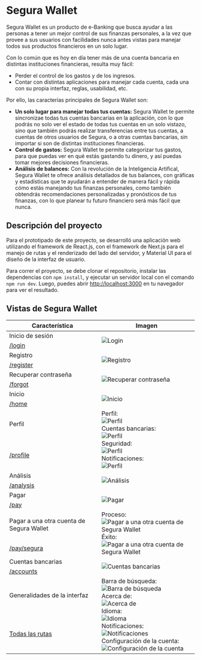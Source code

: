 # Segura Wallet

Segura Wallet es un producto de e-Banking que busca ayudar a las personas a tener un mejor control de sus finanzas personales, a la vez que provee a sus usuarios con facilidades nunca antes vistas para manejar todos sus productos financieros en un solo lugar.

Con lo común que es hoy en día tener más de una cuenta bancaria en distintas instituciones financieras, resulta muy fácil:

- Perder el control de los gastos y de los ingresos.
- Contar con distintas aplicaciones para manejar cada cuenta, cada una con su propia interfaz, reglas, usabilidad, etc.

Por ello, las caracterías principales de Segura Wallet son:

- **Un solo lugar para manejar todas tus cuentas:** Segura Wallet te permite sincronizae todas tus cuentas bancarias en la aplicación, con lo que podrás no solo ver el estado de todas tus cuentas en un solo vistazo, sino que también podrás realizar transferencias entre tus cuentas, a cuentas de otros usuarios de Segura, o a otras cuentas bancarias, sin importar si son de distintas instituciones financieras.
- **Control de gastos:** Segura Wallet te permite categorizar tus gastos, para que puedas ver en qué estás gastando tu dinero, y así puedas tomar mejores decisiones financieras.
- **Análisis de balances:** Con la revolución de la Inteligencia Artifical, Segura Wallet te ofrece análisis detallados de tus balances, con gráficas y estadísticas que te ayudarán a entender de manera fácil y rápida cómo estás manejando tus finanzas personales, como también obtendrás recomendaciones personalizadas y pronósticos de tus finanzas, con lo que planear tu futuro financiero será más fácil que nunca.

## Descripción del proyecto

Para el prototipado de este proyecto, se desarrolló una aplicación web utilizando el framework de React.js, con el framework de Next.js para el manejo de rutas y el renderizado del lado del servidor, y Material UI para el diseño de la interfaz de usuario.

Para correr el proyecto, se debe clonar el repositorio, instalar las dependencias con `npm install`, y ejecutar un servidor local con el comando `npm run dev`. Luego, puedes abrir [http://localhost:3000](http://localhost:3000) en tu navegador para ver el resultado.

## Vistas de Segura Wallet

<table>
    <thead>
        <tr>
            <th>Característica</th>
            <th>Imagen</th>
        </tr>
    </thead>
    <tbody>
        <tr>
            <td>Inicio de sesión</td>
            <td rowspan="2"><img src="imgs/login.jpeg" alt="Login"></td>
        </tr>
        <tr>
            <td><a href="#">/login</a></td>
        </tr>
        <tr>
            <td>Registro</td>
            <td rowspan="2"><img src="imgs/register.jpeg" alt="Registro"></td>
        </tr>
        <tr>
            <td><a href="#">/register</a></td>
        </tr>
        <tr>
            <td>Recuperar contraseña</td>
            <td rowspan="2"><img src="imgs/forgot.jpeg" alt="Recuperar contraseña"></td>
        </tr>
        <tr>
            <td><a href="#">/forgot</a></td>
        </tr>
        <tr>
            <td>Inicio</td>
            <td rowspan="2"><img src="imgs/home.jpeg" alt="Inicio"></td>
        </tr>
        <tr>
            <td><a href="#">/home</a></td>
        </tr>
        <tr>
            <td>Perfil</td>
            <td rowspan="2">
            Perfil:</br> <img src="imgs/profile1.jpeg" alt="Perfil"></br>
            Cuentas bancarias:</br> <img src="imgs/profile2.jpeg" alt="Perfil"></br>
            Seguridad:</br> <img src="imgs/profile3.jpeg" alt="Perfil"></br>
            Notificaciones: </br><img src="imgs/profile4.jpeg" alt="Perfil"></br>
            </td>
        </tr>
        <tr>
            <td><a href="#">/profile</a></td>
        </tr>
        <tr>
            <td>Análisis</td>
            <td rowspan="2">
            <img src="imgs/analysis.jpeg" alt="Análisis"></td>
        </tr>
        <tr>
            <td><a href="#">/analysis</a></td>
        </tr>
        <tr>
            <td>Pagar</td>
            <td rowspan="2">
            <img src="imgs/pay.jpeg" alt="Pagar"></td>
        </tr>
        <tr>
            <td><a href="#">/pay</a></td>
        </tr>
        <tr>
            <td>Pagar a una otra cuenta de Segura Wallet</td>
            <td rowspan="2">
            Proceso:</br>
            <img src="imgs/pay-segura.jpeg" alt="Pagar a una otra cuenta de Segura Wallet"></br>
            Éxito:</br>
            <img src="imgs/pay-segura-success.jpeg" alt="Pagar a una otra cuenta de Segura Wallet"></br></td>
        </tr>
        <tr>
            <td><a href="#">/pay/segura</a></td>
        </tr>
        <tr>
            <td>Cuentas bancarias</td>
            <td rowspan="2">
            <img src="imgs/accounts.jpeg" alt="Cuentas bancarias"></td>
        </tr>
        <tr>
            <td><a href="#">/accounts</a></td>
        </tr>
        <tr>
            <td>Generalidades de la interfaz</td>
            <td rowspan="2">
            Barra de búsqueda:</br>
            <img src="imgs/searchbar.jpeg" alt="Barra de búsqueda"></br>
            Acerca de:</br>
            <img src="imgs/about.png" alt="Acerca de"></br>
            Idioma: </br>
            <img src="imgs/language.jpeg" alt="Idioma"> </br>
            Notificaciones:</br>
            <img src="imgs/notifications.jpeg" alt="Notificaciones"></br>
            Configuración de la cuenta:</br>
            <img src="imgs/account-config.jpeg" alt="Configuración de la cuenta">
            </td>
        </tr>
        <tr>
            <td><a href="#">Todas las rutas</a></td>
        </tr>
    </tbody>
</table>
